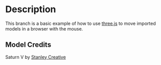 # Description 
This branch is a basic example of how to use [three.js](https://threejs.org/) to move imported models in a browser with the mouse.

## Model Credits

Saturn V by [Stanley Creative](https://sketchfab.com/Stanley_Creative)

